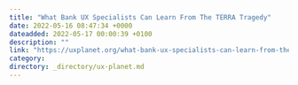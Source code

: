 ```yaml
---
title: "What Bank UX Specialists Can Learn From The TERRA Tragedy"
date: 2022-05-16 08:47:34 +0000
dateadded: 2022-05-17 00:00:39 +0100
description: ""
link: "https://uxplanet.org/what-bank-ux-specialists-can-learn-from-the-terra-tragedy-b32a3043c47a?source=rss----819cc2aaeee0---4"
category:
directory: _directory/ux-planet.md
---
```

